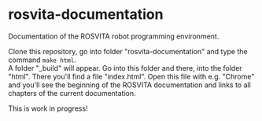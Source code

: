# rosvita-documentation
Documentation of the ROSVITA robot programming environment.

Clone this repository, go into folder "rosvita-documentation" and type the command ``make html``. <br />
A folder "_build" will appear. 
Go into this folder and there, into the folder "html".
There you'll find a file "index.html". 
Open this file with e.g. "Chrome" and you'll see the beginning of the ROSVITA documentation and links to all chapters of the current documentation.

This is work in progress!
